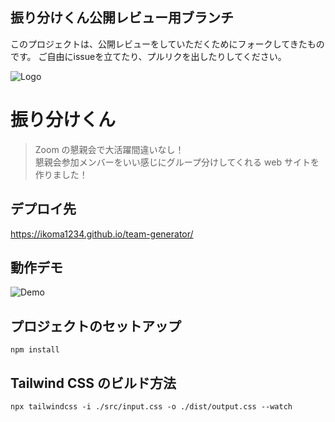 ## 振り分けくん公開レビュー用ブランチ

このプロジェクトは、公開レビューをしていただくためにフォークしてきたものです。
ご自由にissueを立てたり、プルリクを出したりしてください。

![Logo](img/logo.svg)

# 振り分けくん

> Zoom の懇親会で大活躍間違いなし！<br>懇親会参加メンバーをいい感じにグループ分けしてくれる web サイトを作りました！

## デプロイ先

https://ikoma1234.github.io/team-generator/

## 動作デモ

<img src="img/demo.gif" alt='Demo' />

## プロジェクトのセットアップ

```shell
npm install
```

## Tailwind CSS のビルド方法

```shell
npx tailwindcss -i ./src/input.css -o ./dist/output.css --watch
```
